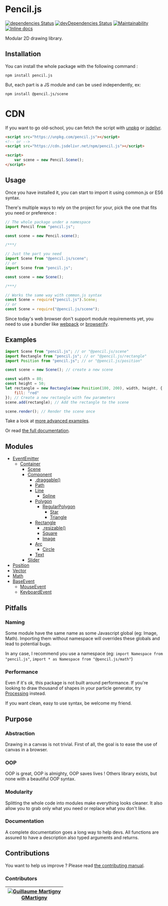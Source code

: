 # Pencil.js
[![dependencies Status](https://david-dm.org/GMartigny/pencil.js/status.svg)](https://david-dm.org/GMartigny/pencil.js)
[![devDependencies Status](https://david-dm.org/GMartigny/pencil.js/dev-status.svg)](https://david-dm.org/GMartigny/pencil.js?type=dev)
[![Maintainability](https://api.codeclimate.com/v1/badges/77637abd58fe1c7323ee/maintainability)](https://codeclimate.com/github/GMartigny/pencil.js/maintainability)
[![Inline docs](http://inch-ci.org/github/GMartigny/pencil.js.svg?branch=master)](http://inch-ci.org/github/GMartigny/pencil.js)

Modular 2D drawing library.


## Installation
You can install the whole package with the following command :

    npm install pencil.js


But, each part is a JS module and can be used independently, ex:

    npm install @pencil.js/scene

# CDN

If you want to go old-school, you can fetch the script with [unpkg](https://unpkg.com/) or [jsdelivr](https://www.jsdelivr.com/).

```html
<script src="https://unpkg.com/pencil.js"></script>
<!-- or -->
<script src="https://cdn.jsdelivr.net/npm/pencil.js"></script>

<script>
    var scene = new Pencil.Scene();
</script>
```


## Usage
Once you have installed it, you can start to import it using common.js or ES6 syntax.

There's multiple ways to rely on the project for your, pick the one that fits you need or preference :

```js
// The whole package under a namespace
import Pencil from "pencil.js";

const scene = new Pencil.scene();

/***/

// Just the part you need
import Scene from "@pencil.js/scene";
// or
import Scene from "pencil.js";

const scene = new Scene();

/***/

// Works the same way with common.js syntax
const Scene = require("pencil.js").Scene;
// or
const Scene = require("@pencil.js/scene");
```

Since today's web browser don't support module requirements yet, you need to use a bundler like [webpack](https://webpack.js.org/) or [browserify](http://browserify.org/).


## Examples
```js
import Scene from "pencil.js"; // or "@pencil.js/scene"
import Rectangle from "pencil.js"; // or "@pencil.js/rectangle"
import Position from "pencil.js"; // or "@pencil.js/position"

const scene = new Scene(); // create a new scene

const width = 80;
const height = 50;
let rectangle = new Rectangle(new Position(100, 200), width, height, {
    fill: "red"
}); // Create a new rectangle with few parameters
scene.add(rectangle); // Add the rectangle to the scene

scene.render(); // Render the scene once
```

Take a look at [more advanced examples](https://gmartigny.github.io/pencil.js/).

Or read [the full documentation](documentation.md).


## Modules

 * [EventEmitter](modules/event-emitter)
   * [Container](modules/container)
     * [Scene](modules/scene)
     * [Component](modules/component)
       * [.draggable()](modules/draggable)
       * [Path](modules/path)
       * [Line](modules/line)
         * [Spline](modules/spline)
       * [Polygon](modules/polygon)
         * [RegularPolygon](modules/regular-polygon)
           * [Star](modules/star)
           * [Triangle](modules/triangle)
       * [Rectangle](modules/rectangle)
         * [.resizable()](modules/resizable)
         * [Square](modules/square)
         * [Image](modules/image)
       * [Arc](modules/arc)
         * [Circle](modules/circle)
       * [Text](modules/text)
     * [Slider](modules/slider)
 * [Position](modules/position)
 * [Vector](modules/vector)
 * [Math](modules/math)
 * [BaseEvent](modules/base-event)
   * [MouseEvent](modules/mouse-event)
   * [KeyboardEvent](modules/keyboard-event)

## Pitfalls

### Naming
Some module have the same name as some Javascript global (eg: Image, Math). Importing them without namespace will overrides these globals and lead to potential bugs.

In any case, I recommend you use a namespace (eg: ``import Namespace from "pencil.js"``, ``import * as Namespace from "@pencil.js/math"``)


### Performance
Even if it's ok, this package is not built around performance.
If you're looking to draw thousand of shapes in your particle generator, try [Processing](https://processing.org/) instead.

If you want clean, easy to use syntax, be welcome my friend.


## Purpose

### Abstraction
Drawing in a canvas is not trivial.
First of all, the goal is to ease the use of canvas in a browser.


### OOP
OOP is great, OOP is almighty, OOP saves lives !
Others library exists, but none with a beautiful OOP syntax.


### Modularity
Splitting the whole code into modules make everything looks cleaner.
It also allow you to grab only what you need or replace what you don't like.


### Documentation
A complete documentation goes a long way to help devs.
All functions are assured to have a description also typed arguments and returns.


## Contributions

You want to help us improve ? Please read [the contributing manual](contributing.md).

### Contributors

| [![Guillaume Martigny](https://github.com/GMartigny.png?size=60)<br>GMartigny](https://github.com/GMartigny) |
| --- |
